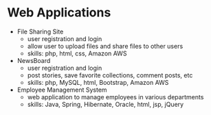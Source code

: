 # Web Applications

+ File Sharing Site
  - user registration and login
  - allow user to upload files and share files to other users
  - skills: php, html, css, Amazon AWS
+ NewsBoard
  - user registration and login
  - post stories, save favorite collections, comment posts, etc
  - skills: php, MySQL, html, Bootstrap, Amazon AWS
+ Employee Management System
  - web application to manage employees in various departments
  - skills: Java, Spring, Hibernate, Oracle, html, jsp, jQuery